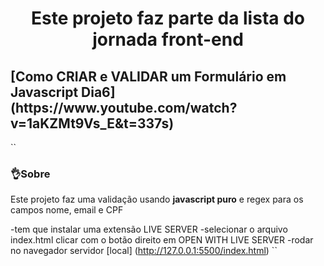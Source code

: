 <h1 align="center">Este projeto faz parte da lista do jornada front-end</h1>

<h2>[Como CRIAR e VALIDAR um Formulário em Javascript Dia6](https://www.youtube.com/watch?v=1aKZMt9Vs_E&t=337s)</h2>

``
### 👌Sobre

   Este projeto faz uma validação usando **javascript puro** e regex para os 
   campos nome, email e CPF

-tem que instalar uma extensão LIVE SERVER
-selecionar o arquivo index.html clicar com o botão direito em OPEN WITH LIVE SERVER
-rodar no navegador servidor [local] (http://127.0.0.1:5500/index.html)
``





